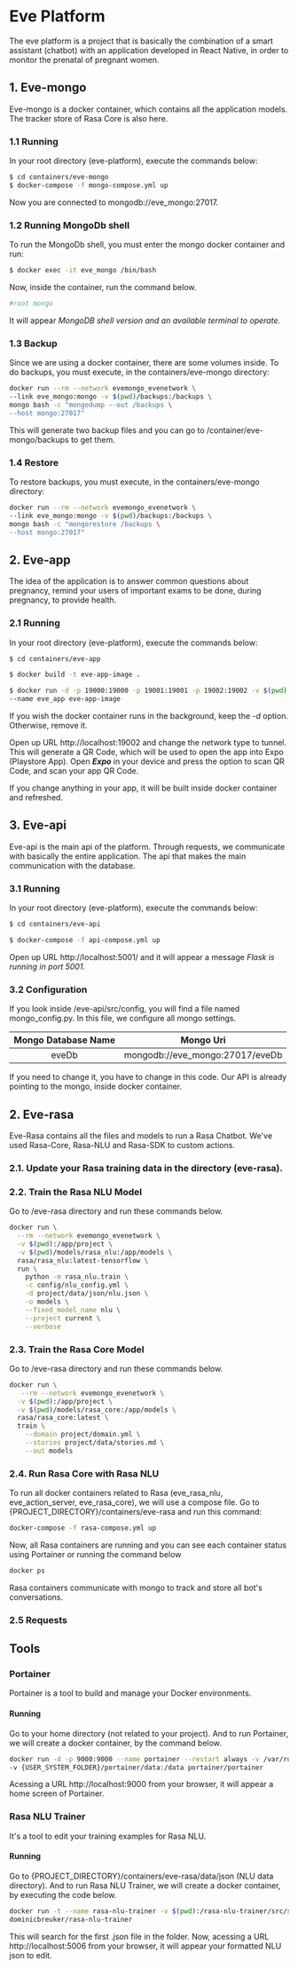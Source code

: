 # Eve Platform
The eve platform is a project that is basically the combination of a smart assistant (chatbot) with an application developed in React Native, in order to monitor the prenatal of pregnant women.

## 1. Eve-mongo
Eve-mongo is a docker container, which contains all the application models. The tracker store of Rasa Core is also here.

### 1.1 Running

In your root directory (eve-platform), execute the commands below:

```sh
$ cd containers/eve-mongo
$ docker-compose -f mongo-compose.yml up
```
Now you are connected to mongodb://eve_mongo:27017.

### 1.2 Running MongoDb shell

To run the MongoDb shell, you must enter the mongo docker container and run:

```sh
$ docker exec -it eve_mongo /bin/bash
```
Now, inside the container, run the command below.

```sh
#root mongo
```

It will appear <i>MongoDB shell version and an available terminal to operate.</i>

### 1.3 Backup

Since we are using a docker container, there are some volumes inside. To do backups, you must execute, in the containers/eve-mongo directory:

```sh
docker run --rm --network evemongo_evenetwork \
--link eve_mongo:mongo -v $(pwd)/backups:/backups \
mongo bash -c "mongodump --out /backups \
--host mongo:27017"
```
This will generate two backup files and you can go to /container/eve-mongo/backups to get them. 

### 1.4 Restore

To restore backups, you must execute, in the containers/eve-mongo directory:

```sh
docker run --rm --network evemongo_evenetwork \
--link eve_mongo:mongo -v $(pwd)/backups:/backups \
mongo bash -c "mongorestore /backups \
--host mongo:27017"
```
## 2. Eve-app

The idea of the application is to answer common questions about pregnancy, remind your users of important exams to be done, during pregnancy, to provide health.

### 2.1 Running

In your root directory (eve-platform), execute the commands below:

```sh
$ cd containers/eve-app

$ docker build -t eve-app-image .

$ docker run -d -p 19000:19000 -p 19001:19001 -p 19002:19002 -v $(pwd):/app \ 
--name eve_app eve-app-image
```
If you wish the docker container runs in the background, keep the <i>-d</i> option. Otherwise, remove it.

Open up URL http://localhost:19002 and change the network type to tunnel. This will generate a QR Code, which will be used to open the app into Expo (Playstore App). Open <i><b>Expo</b></i> in your device and press the option to scan QR Code, and scan your app QR Code. 

If you change anything in your app, it will be built inside docker container and refreshed.

## 3. Eve-api

Eve-api is the main api of the platform. Through requests, we communicate with basically the entire application. The api that makes the main communication with the database.

### 3.1 Running

In your root directory (eve-platform), execute the commands below:

```sh
$ cd containers/eve-api

$ docker-compose -f api-compose.yml up
```
Open up URL http://localhost:5001/ and it will appear a message <i>Flask is running in port 5001</i>.

### 3.2 Configuration

If you look inside /eve-api/src/config, you will find a file named mongo_config.py. In this file, we configure all mongo settings.

| Mongo Database Name | Mongo Uri |
| :---: | :---: |
| eveDb  | mongodb://eve_mongo:27017/eveDb  |

If you need to change it, you have to change in this code. Our API is already pointing to the mongo, inside docker container. 

## 2. Eve-rasa
Eve-Rasa contains all the files and models to run a Rasa Chatbot. We've used Rasa-Core, Rasa-NLU and Rasa-SDK to custom actions.
### 2.1. Update your Rasa training data in the directory (eve-rasa).

### 2.2. Train the Rasa NLU Model

Go to /eve-rasa directory and run these commands below.

```sh
docker run \
  --rm --network evemongo_evenetwork \
  -v $(pwd):/app/project \
  -v $(pwd)/models/rasa_nlu:/app/models \
  rasa/rasa_nlu:latest-tensorflow \
  run \
    python -m rasa_nlu.train \
    -c config/nlu_config.yml \
    -d project/data/json/nlu.json \
    -o models \
    --fixed_model_name nlu \
    --project current \
    --verbose
```

### 2.3. Train the Rasa Core Model

Go to /eve-rasa directory and run these commands below.

```sh
docker run \
   --rm --network evemongo_evenetwork \
  -v $(pwd):/app/project \
  -v $(pwd)/models/rasa_core:/app/models \
  rasa/rasa_core:latest \
  train \
    --domain project/domain.yml \
    --stories project/data/stories.md \
    --out models
```

### 2.4. Run Rasa Core with Rasa NLU

To run all docker containers related to Rasa (eve_rasa_nlu, eve_action_server, eve_rasa_core), we will use a compose file. Go to {PROJECT_DIRECTORY}/containers/eve-rasa and run this command:

```sh
docker-compose -f rasa-compose.yml up
```
Now, all Rasa containers are running and you can see each container status using Portainer or running the command below

```sh
docker ps
```

Rasa containers communicate with mongo to track and store all bot's conversations.

### 2.5 Requests


## Tools

### Portainer

Portainer is a tool to build and manage your Docker environments. 

#### Running

Go to your home directory (not related to your project). And to run Portainer, we will create a docker container, by the command below.

```sh
docker run -d -p 9000:9000 --name portainer --restart always -v /var/run/docker.sock:/var/run/docker.sock
-v {USER_SYSTEM_FOLDER}/portainer/data:/data portainer/portainer
```

Acessing a URL http://localhost:9000 from your browser, it will appear a home screen of Portainer.

### Rasa NLU Trainer

It's a tool to edit your training examples for Rasa NLU.

#### Running

Go to {PROJECT_DIRECTORY}/containers/eve-rasa/data/json (NLU data directory). And to run Rasa NLU Trainer, we will create a docker container, by executing the code below.

```sh
docker run -t --name rasa-nlu-trainer -v $(pwd):/rasa-nlu-trainer/src/state -p 5006:8080 -i \
dominicbreuker/rasa-nlu-trainer
```

This will search for the first .json file in the folder. Now, acessing a URL http://localhost:5006 from your browser, it will appear your formatted NLU json to edit. 
